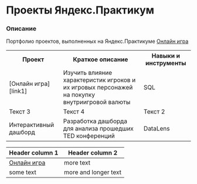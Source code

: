 # Проекты Яндекс.Практикум
### Описание  
Портфолио проектов, выполненных на Яндекс.Практикуме [Онлайн игра][link1]
<table>
  <tr>
    <th><center>Проект</center></th>
    <th><center>Краткое описание</center></th>
    <th><center>Навыки и инструменты</center></th>
  </tr>
  <tr>
    <td> [Онлайн игра][link1] </td>
    <td>Изучить влияние характеристик игроков и их игровых персонажей на покупку внутриигровой валюты</td>
    <td>SQL</td>
  </tr>
  <tr>
    <td>Текст 3</td>
    <td>Текст 4</td>
    <td>Текст 2</td>
  </tr>
  <tr>
    <td>Интерактивный дашборд</td>
    <td>Разработка дашборда для анализа прошедших TED конференций</td>
    <td>DataLens</td>
  </tr>
</table>

|Header column 1|Header column 2|
|-----------|-----------|
|[Онлайн игра][link1]|more text|
|some text|more and longer text|

[link1]: https://github.com/mar-mari/yandex_practicum_projects/tree/main/online_game
